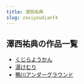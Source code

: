 ```yaml
---
title: 澤西祐典
slug: zexiyoudianf4
---
```


## 澤西祐典の作品一覧

- [くじらようかん](kuzirayoukan45)
- [湯けむり](tangkemuri6a)
- [鴨川アンダーグラウンド](yachuanandaguraundo8f)
